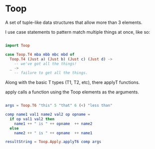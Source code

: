 # Toop 

A set of tuple-like data structures that allow more than 3 elements.

I use case statements to pattern match multiple things at once, like so:

```elm

import Toop

case Toop.T4 mba mbb mbc mbd of 
  Toop.T4 (Just a) (Just b) (Just c) (Just d) -> 
    -- we've got all the things!
  _ -> 
    -- failure to get all the things.

```

Along with the basic T<n> types (T1, T2, etc), there applyT<n> functions.

apply calls a function using the Toop elements as the arguments.  

```elm

args = Toop.T6 "this" 5 "that" 6 (<) "less than" 

comp name1 val1 name2 val2 op opname = 
  if op val1 val2 then 
    name1 ++ " is " ++ opname  ++ name2
  else
    name2 ++ " is " ++ opname  ++ name1

resultString = Toop.Apply.applyT6 comp args

```
